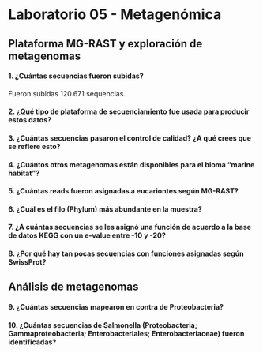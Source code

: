 # Laboratorio 05 - Metagenómica
## Plataforma MG-RAST y exploración de metagenomas
#### 1. ¿Cuántas secuencias fueron subidas?
Fueron subidas 120.671 sequencias.
#### 2. ¿Qué tipo de plataforma de secuenciamiento fue usada para producir estos datos?

#### 3. ¿Cuántas secuencias pasaron el control de calidad? ¿A qué crees que se refiere esto?

#### 4. ¿Cuántos otros metagenomas están disponibles para el bioma “marine habitat”?

#### 5. ¿Cuántas reads fueron asignadas a eucariontes según MG-RAST?

#### 6. ¿Cuál es el filo (Phylum) más abundante en la muestra?

#### 7. ¿A cuántas secuencias se les asignó una función de acuerdo a la base de datos KEGG con un e-value entre -10 y -20?

#### 8. ¿Por qué hay tan pocas secuencias con funciones asignadas según SwissProt?

## Análisis de metagenomas
#### 9. ¿Cuántas secuencias mapearon en contra de Proteobacteria?

#### 10. ¿Cuántas secuencias de Salmonella (Proteobacteria; Gammaproteobacteria; Enterobacteriales; Enterobacteriaceae) fueron identificadas?


